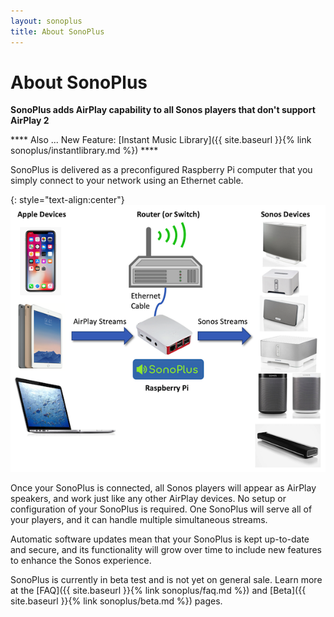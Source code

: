 ```yaml
---
layout: sonoplus
title: About SonoPlus
---
```


# About SonoPlus

**SonoPlus adds AirPlay capability to all Sonos players that don't support AirPlay 2**

**** Also ... New Feature: [Instant Music Library]({{ site.baseurl }}{% link sonoplus/instantlibrary.md %}) ****

SonoPlus is delivered as a preconfigured Raspberry Pi computer that you simply connect to your network using an Ethernet cable.

{: style="text-align:center"}
![SonoPlus](/images/SonoPlusDiagram_600px.png)

Once your SonoPlus is connected, all Sonos players will appear as AirPlay speakers, and work just like any other AirPlay devices. No setup or configuration of your SonoPlus is required. One SonoPlus will serve all of your players, and it can handle multiple simultaneous streams.

Automatic software updates mean that your SonoPlus is kept up-to-date and secure, and its functionality will grow over time to include new features to enhance the Sonos experience. 

SonoPlus is currently in beta test and is not yet on general sale. Learn more at the [FAQ]({{ site.baseurl }}{% link sonoplus/faq.md %}) and [Beta]({{ site.baseurl }}{% link sonoplus/beta.md %}) pages.